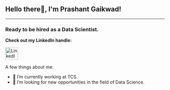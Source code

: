 ## Hello there👋, I'm Prashant Gaikwad!
---
### Ready to be hired as a Data Scientist.
<p><strong>Check out my LinkedIn handle:</strong> </p>
<a href="https://www.linkedin.com/in/prashant-gaikwad-7a62b419b/">
         <img alt="LinkedIn" src="https://cdn.exclaimer.com/Handbook%20Images/linkedin-icon_square_128x128.png"
         width=40" height="40">
      </a>
                              
A few things about me:

- 🔭 I’m currently working at TCS.
- 🌱 I’m looking for new opportunities in the field of Data Science.

